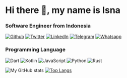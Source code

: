 <h1>Hi there 👋, my name is Isna</h1>
<h3>Software Engineer from Indonesia</h3>

<p><a href="https://github.com/ixna" target="_blank"><img alt="Github" src="https://img.shields.io/badge/GitHub-%2312100E.svg?&style=for-the-badge&logo=Github&logoColor=white" /></a> 
<a href="https://twitter.com/warungman" target="_blank"><img alt="Twitter" src="https://img.shields.io/badge/twitter-%231DA1F2.svg?&style=for-the-badge&logo=twitter&logoColor=white" /></a> 
<a href="https://www.linkedin.com/in/isna-rahmatul-khoir-a807303a/" target="_blank"><img alt="LinkedIn" src="https://img.shields.io/badge/linkedin-%230077B5.svg?&style=for-the-badge&logo=linkedin&logoColor=white" /></a> 
<a href="https://t.me/warungman" target="_blank"><img alt="Telegram" src="https://img.shields.io/badge/telegram-%231DA1F2.svg?&style=for-the-badge&logo=telegram&logoColor=white" /></a>
<a href="https://wa.me/+6285643411220" target="_blank"><img alt="Whatsapp" src="https://img.shields.io/badge/Whatsapp-%43853d.svg?&style=for-the-badge&logo=whatsapp&logoColor=white" /></a> 
</p>

<h3>Programming Language</h3>
<p>
  <img alt="Dart" src="https://img.shields.io/badge/-Dart-0175C2?style=flat-square&logo=typescript&logoColor=white" />
  <img alt="Kotlin" src="https://img.shields.io/badge/-Kotlin-0095D5?style=flat-square&logo=typescript&logoColor=white" />
  <img alt="JavaScript" src="https://img.shields.io/badge/-JavaScript-F7DF1E?style=flat-square&logo=javascript&logoColor=white" />
  <img alt="Python" src="https://img.shields.io/badge/-Python-%230077B5?style=flat-square&logo=python&logoColor=white" />
  <img alt="Rust" src="https://img.shields.io/badge/-Rust-E34F26?style=flat-square&logo=rust&logoColor=white" />
</p>

![My GitHub stats](https://github-readme-stats.vercel.app/api?username=ixna&count_private=true)
[![Top Langs](https://github-readme-stats.vercel.app/api/top-langs/?username=ixna&layout=compact&count_private=true)](https://github.com/ixna/github-readme-stats)


<!--
**ixna/ixna** is a ✨ _special_ ✨ repository because its `README.md` (this file) appears on your GitHub profile.

Here are some ideas to get you started:

- 🔭 I’m currently working on ...
- 🌱 I’m currently learning ...
- 👯 I’m looking to collaborate on ...
- 🤔 I’m looking for help with ...
- 💬 Ask me about ...
- 📫 How to reach me: ...
- 😄 Pronouns: ...
- ⚡ Fun fact: ...
-->
